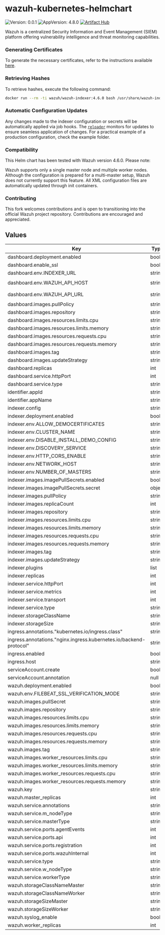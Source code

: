 # wazuh-kubernetes-helmchart

![Version: 0.0.1](https://img.shields.io/badge/Version-0.0.1-informational?style=flat-square) 
![AppVersion: 4.8.0](https://img.shields.io/badge/AppVersion-4.8.0-informational?style=flat-square)
[![Artifact Hub](https://img.shields.io/endpoint?url=https://artifacthub.io/badge/repository/wazuh-helm)](https://artifacthub.io/packages/search?repo=wazuh-helm)

Wazuh is a centralized Security Information and Event Management (SIEM) platform offering vulnerability intelligence and threat monitoring capabilities.

### Generating Certificates

To generate the necessary certificates, refer to the instructions available [here](https://github.com/wazuh/wazuh-kubernetes/blob/master/instructions.md).

### Retrieving Hashes

To retrieve hashes, execute the following command:

```bash
docker run --rm -ti wazuh/wazuh-indexer:4.6.0 bash /usr/share/wazuh-indexer/plugins/opensearch-security/tools/hash.sh`
```

### Automatic Configuration Updates

Any changes made to the indexer configuration or secrets will be automatically applied via job hooks. The [`reloader`](https://artifacthub.io/packages/helm/cloudnativeapp/reloader) monitors for updates to ensure seamless application of changes. For a practical example of a production configuration, check the example folder.

### Compatibility

This Helm chart has been tested with Wazuh version 4.6.0. Please note:

Wazuh supports only a single master node and multiple worker nodes. Although the configuration is prepared for a multi-master setup, Wazuh does not currently support this feature.
All XML configuration files are automatically updated through init containers.

### Contributing

This fork welcomes contributions and is open to transitioning into the official Wazuh project repository. Contributions are encouraged and appreciated.

## Values

| Key | Type | Default | Description |
|-----|------|---------|-------------|
| dashboard.deployment.enabled | bool | `true` |  |
| dashboard.enable_ssl | bool | `false` |  |
| dashboard.env.INDEXER_URL | string | `"https://wazuh-sand-indexer-rest"` |  |
| dashboard.env.WAZUH_API_HOST | string | `"wazuh-manager-master-0.wazuh-sand-cluster"` |  |
| dashboard.env.WAZUH_API_URL | string | `"https://wazuh-manager-master-0.wazuh-sand-cluster"` |  |
| dashboard.images.pullPolicy | string | `"IfNotPresent"` |  |
| dashboard.images.repository | string | `"wazuh/wazuh-dashboard"` |  |
| dashboard.images.resources.limits.cpu | string | `"900m"` |  |
| dashboard.images.resources.limits.memory | string | `"1Gi"` |  |
| dashboard.images.resources.requests.cpu | string | `"500m"` |  |
| dashboard.images.resources.requests.memory | string | `"512Mi"` |  |
| dashboard.images.tag | string | `"4.6.0"` |  |
| dashboard.images.updateStrategy | string | `"OnDelete"` |  |
| dashboard.replicas | int | `1` |  |
| dashboard.service.httpPort | int | `5601` |  |
| dashboard.service.type | string | `"ClusterIP"` |  |
| identifier.appId | string | `"sand"` |  |
| identifier.appName | string | `"wazuh"` |  |
| indexer.config | string | `nil` |  |
| indexer.deployment.enabled | bool | `true` |  |
| indexer.env.ALLOW_DEMOCERTIFICATES | string | `"false"` |  |
| indexer.env.CLUSTER_NAME | string | `"wazuh"` |  |
| indexer.env.DISABLE_INSTALL_DEMO_CONFIG | string | `"true"` |  |
| indexer.env.DISCOVERY_SERVICE | string | `"wazuh-sand-indexer-nodes"` |  |
| indexer.env.HTTP_CORS_ENABLE | string | `"false"` |  |
| indexer.env.NETWORK_HOST | string | `"0.0.0.0"` |  |
| indexer.env.NUMBER_OF_MASTERS | string | `"3"` |  |
| indexer.images.imagePullSecrets.enabled | bool | `false` |  |
| indexer.images.imagePullSecrets.secret | object | `{}` |  |
| indexer.images.pullPolicy | string | `"IfNotPresent"` |  |
| indexer.images.replicaCount | int | `3` |  |
| indexer.images.repository | string | `"wazuh/wazuh-indexer"` |  |
| indexer.images.resources.limits.cpu | string | `"800m"` |  |
| indexer.images.resources.limits.memory | string | `"2Gi"` |  |
| indexer.images.resources.requests.cpu | string | `"500m"` |  |
| indexer.images.resources.requests.memory | string | `"1Gi"` |  |
| indexer.images.tag | string | `"4.6.0"` |  |
| indexer.images.updateStrategy | string | `"RollingUpdate"` |  |
| indexer.plugins | list | `[]` |  |
| indexer.replicas | int | `3` |  |
| indexer.service.httpPort | int | `9200` |  |
| indexer.service.metrics | int | `9600` |  |
| indexer.service.transport | int | `9300` |  |
| indexer.service.type | string | `"ClusterIP"` |  |
| indexer.storageClassName | string | `"gp2"` |  |
| indexer.storageSize | string | `"50Gi"` |  |
| ingress.annotations."kubernetes.io/ingress.class" | string | `"nginx"` |  |
| ingress.annotations."nginx.ingress.kubernetes.io/backend-protocol" | string | `"HTTPS"` |  |
| ingress.enabled | bool | `false` |  |
| ingress.host | string | `"wazuh.example.com"` |  |
| serviceAccount.create | bool | `true` |  |
| serviceAccount.annotation | null | `true` |  |
| wazuh.deployment.enabled | bool | `true` |  |
| wazuh.env.FILEBEAT_SSL_VERIFICATION_MODE | string | `"none"` |  |
| wazuh.images.pullSecret | string | `"regcred"` |  |
| wazuh.images.repository | string | `"wazuh/wazuh-manager"` |  |
| wazuh.images.resources.limits.cpu | string | `"850m"` |  |
| wazuh.images.resources.limits.memory | string | `"1Gi"` |  |
| wazuh.images.resources.requests.cpu | string | `"500m"` |  |
| wazuh.images.resources.requests.memory | string | `"500Mi"` |  |
| wazuh.images.tag | string | `"4.6.0"` |  |
| wazuh.images.worker_resources.limits.cpu | string | `"1500m"` |  |
| wazuh.images.worker_resources.limits.memory | string | `"2Gi"` |  |
| wazuh.images.worker_resources.requests.cpu | string | `"1000m"` |  |
| wazuh.images.worker_resources.requests.memory | string | `"1Gi"` |  |
| wazuh.key | string | `"c98b62a9b6169ac5f67dae55ae4a9088"` |  |
| wazuh.master_replicas | int | `1` |  |
| wazuh.service.annotations | string | `"null"` |  |
| wazuh.service.m_nodeType | string | `"master"` |  |
| wazuh.service.masterType | string | `"ClusterIP"` |  |
| wazuh.service.ports.agentEvents | int | `1514` |  |
| wazuh.service.ports.api | int | `55000` |  |
| wazuh.service.ports.registration | int | `1515` |  |
| wazuh.service.ports.wazuhInternal | int | `1516` |  |
| wazuh.service.type | string | `"ClusterIP"` |  |
| wazuh.service.w_nodeType | string | `"worker"` |  |
| wazuh.service.workerType | string | `"ClusterIP"` |  |
| wazuh.storageClassNameMaster | string | `"gp2"` |  |
| wazuh.storageClassNameWorker | string | `"gp2"` |  |
| wazuh.storageSizeMaster | string | `"50Gi"` |  |
| wazuh.storageSizeWorker | string | `"50Gi"` |  |
| wazuh.syslog_enable | bool | `true` |  |
| wazuh.worker_replicas | int | `2` |  |
